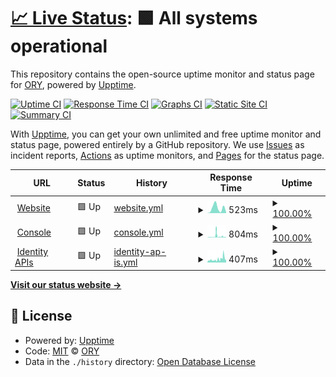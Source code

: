 # [📈 Live Status](https://status.ory.sh): <!--live status--> **🟩 All systems operational**

This repository contains the open-source uptime monitor and status page for [ORY](http://www.ory.sh/), powered by [Upptime](https://github.com/upptime/upptime).

[![Uptime CI](https://github.com/koj-co/upptime/workflows/Uptime%20CI/badge.svg)](https://github.com/koj-co/upptime/actions?query=workflow%3A%22Uptime+CI%22)
[![Response Time CI](https://github.com/koj-co/upptime/workflows/Response%20Time%20CI/badge.svg)](https://github.com/koj-co/upptime/actions?query=workflow%3A%22Response+Time+CI%22)
[![Graphs CI](https://github.com/koj-co/upptime/workflows/Graphs%20CI/badge.svg)](https://github.com/koj-co/upptime/actions?query=workflow%3A%22Graphs+CI%22)
[![Static Site CI](https://github.com/koj-co/upptime/workflows/Static%20Site%20CI/badge.svg)](https://github.com/koj-co/upptime/actions?query=workflow%3A%22Static+Site+CI%22)
[![Summary CI](https://github.com/koj-co/upptime/workflows/Summary%20CI/badge.svg)](https://github.com/koj-co/upptime/actions?query=workflow%3A%22Summary+CI%22)

With [Upptime](https://upptime.js.org), you can get your own unlimited and free uptime monitor and status page, powered entirely by a GitHub repository. We use [Issues](https://github.com/ory/status/issues) as incident reports, [Actions](https://github.com/ory/status/actions) as uptime monitors, and [Pages](https://status.ory.sh) for the status page.

<!--start: status pages-->
<!-- This summary is generated by Upptime (https://github.com/upptime/upptime) -->
<!-- Do not edit this manually, your changes will be overwritten -->
<!-- prettier-ignore -->
| URL | Status | History | Response Time | Uptime |
| --- | ------ | ------- | ------------- | ------ |
| <img alt="" src="https://favicons.githubusercontent.com/www.ory.sh" height="13"> [Website](https://www.ory.sh) | 🟩 Up | [website.yml](https://github.com/ory/status/commits/HEAD/history/website.yml) | <details><summary><img alt="Response time graph" src="./graphs/website/response-time-week.png" height="20"> 523ms</summary><br><a href="https://status.ory.sh/history/website"><img alt="Response time 553" src="https://img.shields.io/endpoint?url=https%3A%2F%2Fraw.githubusercontent.com%2Fory%2Fstatus%2FHEAD%2Fapi%2Fwebsite%2Fresponse-time.json"></a><br><a href="https://status.ory.sh/history/website"><img alt="24-hour response time 236" src="https://img.shields.io/endpoint?url=https%3A%2F%2Fraw.githubusercontent.com%2Fory%2Fstatus%2FHEAD%2Fapi%2Fwebsite%2Fresponse-time-day.json"></a><br><a href="https://status.ory.sh/history/website"><img alt="7-day response time 523" src="https://img.shields.io/endpoint?url=https%3A%2F%2Fraw.githubusercontent.com%2Fory%2Fstatus%2FHEAD%2Fapi%2Fwebsite%2Fresponse-time-week.json"></a><br><a href="https://status.ory.sh/history/website"><img alt="30-day response time 480" src="https://img.shields.io/endpoint?url=https%3A%2F%2Fraw.githubusercontent.com%2Fory%2Fstatus%2FHEAD%2Fapi%2Fwebsite%2Fresponse-time-month.json"></a><br><a href="https://status.ory.sh/history/website"><img alt="1-year response time 553" src="https://img.shields.io/endpoint?url=https%3A%2F%2Fraw.githubusercontent.com%2Fory%2Fstatus%2FHEAD%2Fapi%2Fwebsite%2Fresponse-time-year.json"></a></details> | <details><summary><a href="https://status.ory.sh/history/website">100.00%</a></summary><a href="https://status.ory.sh/history/website"><img alt="All-time uptime 100.00%" src="https://img.shields.io/endpoint?url=https%3A%2F%2Fraw.githubusercontent.com%2Fory%2Fstatus%2FHEAD%2Fapi%2Fwebsite%2Fuptime.json"></a><br><a href="https://status.ory.sh/history/website"><img alt="24-hour uptime 100.00%" src="https://img.shields.io/endpoint?url=https%3A%2F%2Fraw.githubusercontent.com%2Fory%2Fstatus%2FHEAD%2Fapi%2Fwebsite%2Fuptime-day.json"></a><br><a href="https://status.ory.sh/history/website"><img alt="7-day uptime 100.00%" src="https://img.shields.io/endpoint?url=https%3A%2F%2Fraw.githubusercontent.com%2Fory%2Fstatus%2FHEAD%2Fapi%2Fwebsite%2Fuptime-week.json"></a><br><a href="https://status.ory.sh/history/website"><img alt="30-day uptime 100.00%" src="https://img.shields.io/endpoint?url=https%3A%2F%2Fraw.githubusercontent.com%2Fory%2Fstatus%2FHEAD%2Fapi%2Fwebsite%2Fuptime-month.json"></a><br><a href="https://status.ory.sh/history/website"><img alt="1-year uptime 100.00%" src="https://img.shields.io/endpoint?url=https%3A%2F%2Fraw.githubusercontent.com%2Fory%2Fstatus%2FHEAD%2Fapi%2Fwebsite%2Fuptime-year.json"></a></details>
| <img alt="" src="https://favicons.githubusercontent.com/console.ory.sh" height="13"> [Console](https://console.ory.sh/login) | 🟩 Up | [console.yml](https://github.com/ory/status/commits/HEAD/history/console.yml) | <details><summary><img alt="Response time graph" src="./graphs/console/response-time-week.png" height="20"> 804ms</summary><br><a href="https://status.ory.sh/history/console"><img alt="Response time 349" src="https://img.shields.io/endpoint?url=https%3A%2F%2Fraw.githubusercontent.com%2Fory%2Fstatus%2FHEAD%2Fapi%2Fconsole%2Fresponse-time.json"></a><br><a href="https://status.ory.sh/history/console"><img alt="24-hour response time 500" src="https://img.shields.io/endpoint?url=https%3A%2F%2Fraw.githubusercontent.com%2Fory%2Fstatus%2FHEAD%2Fapi%2Fconsole%2Fresponse-time-day.json"></a><br><a href="https://status.ory.sh/history/console"><img alt="7-day response time 804" src="https://img.shields.io/endpoint?url=https%3A%2F%2Fraw.githubusercontent.com%2Fory%2Fstatus%2FHEAD%2Fapi%2Fconsole%2Fresponse-time-week.json"></a><br><a href="https://status.ory.sh/history/console"><img alt="30-day response time 482" src="https://img.shields.io/endpoint?url=https%3A%2F%2Fraw.githubusercontent.com%2Fory%2Fstatus%2FHEAD%2Fapi%2Fconsole%2Fresponse-time-month.json"></a><br><a href="https://status.ory.sh/history/console"><img alt="1-year response time 349" src="https://img.shields.io/endpoint?url=https%3A%2F%2Fraw.githubusercontent.com%2Fory%2Fstatus%2FHEAD%2Fapi%2Fconsole%2Fresponse-time-year.json"></a></details> | <details><summary><a href="https://status.ory.sh/history/console">100.00%</a></summary><a href="https://status.ory.sh/history/console"><img alt="All-time uptime 100.00%" src="https://img.shields.io/endpoint?url=https%3A%2F%2Fraw.githubusercontent.com%2Fory%2Fstatus%2FHEAD%2Fapi%2Fconsole%2Fuptime.json"></a><br><a href="https://status.ory.sh/history/console"><img alt="24-hour uptime 100.00%" src="https://img.shields.io/endpoint?url=https%3A%2F%2Fraw.githubusercontent.com%2Fory%2Fstatus%2FHEAD%2Fapi%2Fconsole%2Fuptime-day.json"></a><br><a href="https://status.ory.sh/history/console"><img alt="7-day uptime 100.00%" src="https://img.shields.io/endpoint?url=https%3A%2F%2Fraw.githubusercontent.com%2Fory%2Fstatus%2FHEAD%2Fapi%2Fconsole%2Fuptime-week.json"></a><br><a href="https://status.ory.sh/history/console"><img alt="30-day uptime 100.00%" src="https://img.shields.io/endpoint?url=https%3A%2F%2Fraw.githubusercontent.com%2Fory%2Fstatus%2FHEAD%2Fapi%2Fconsole%2Fuptime-month.json"></a><br><a href="https://status.ory.sh/history/console"><img alt="1-year uptime 100.00%" src="https://img.shields.io/endpoint?url=https%3A%2F%2Fraw.githubusercontent.com%2Fory%2Fstatus%2FHEAD%2Fapi%2Fconsole%2Fuptime-year.json"></a></details>
| <img alt="" src="https://favicons.githubusercontent.com/project.console.ory.sh" height="13"> [Identity APIs](https://project.console.ory.sh/api/kratos/public/health/ready) | 🟩 Up | [identity-ap-is.yml](https://github.com/ory/status/commits/HEAD/history/identity-ap-is.yml) | <details><summary><img alt="Response time graph" src="./graphs/identity-ap-is/response-time-week.png" height="20"> 407ms</summary><br><a href="https://status.ory.sh/history/identity-ap-is"><img alt="Response time 312" src="https://img.shields.io/endpoint?url=https%3A%2F%2Fraw.githubusercontent.com%2Fory%2Fstatus%2FHEAD%2Fapi%2Fidentity-ap-is%2Fresponse-time.json"></a><br><a href="https://status.ory.sh/history/identity-ap-is"><img alt="24-hour response time 522" src="https://img.shields.io/endpoint?url=https%3A%2F%2Fraw.githubusercontent.com%2Fory%2Fstatus%2FHEAD%2Fapi%2Fidentity-ap-is%2Fresponse-time-day.json"></a><br><a href="https://status.ory.sh/history/identity-ap-is"><img alt="7-day response time 407" src="https://img.shields.io/endpoint?url=https%3A%2F%2Fraw.githubusercontent.com%2Fory%2Fstatus%2FHEAD%2Fapi%2Fidentity-ap-is%2Fresponse-time-week.json"></a><br><a href="https://status.ory.sh/history/identity-ap-is"><img alt="30-day response time 350" src="https://img.shields.io/endpoint?url=https%3A%2F%2Fraw.githubusercontent.com%2Fory%2Fstatus%2FHEAD%2Fapi%2Fidentity-ap-is%2Fresponse-time-month.json"></a><br><a href="https://status.ory.sh/history/identity-ap-is"><img alt="1-year response time 312" src="https://img.shields.io/endpoint?url=https%3A%2F%2Fraw.githubusercontent.com%2Fory%2Fstatus%2FHEAD%2Fapi%2Fidentity-ap-is%2Fresponse-time-year.json"></a></details> | <details><summary><a href="https://status.ory.sh/history/identity-ap-is">100.00%</a></summary><a href="https://status.ory.sh/history/identity-ap-is"><img alt="All-time uptime 100.00%" src="https://img.shields.io/endpoint?url=https%3A%2F%2Fraw.githubusercontent.com%2Fory%2Fstatus%2FHEAD%2Fapi%2Fidentity-ap-is%2Fuptime.json"></a><br><a href="https://status.ory.sh/history/identity-ap-is"><img alt="24-hour uptime 100.00%" src="https://img.shields.io/endpoint?url=https%3A%2F%2Fraw.githubusercontent.com%2Fory%2Fstatus%2FHEAD%2Fapi%2Fidentity-ap-is%2Fuptime-day.json"></a><br><a href="https://status.ory.sh/history/identity-ap-is"><img alt="7-day uptime 100.00%" src="https://img.shields.io/endpoint?url=https%3A%2F%2Fraw.githubusercontent.com%2Fory%2Fstatus%2FHEAD%2Fapi%2Fidentity-ap-is%2Fuptime-week.json"></a><br><a href="https://status.ory.sh/history/identity-ap-is"><img alt="30-day uptime 100.00%" src="https://img.shields.io/endpoint?url=https%3A%2F%2Fraw.githubusercontent.com%2Fory%2Fstatus%2FHEAD%2Fapi%2Fidentity-ap-is%2Fuptime-month.json"></a><br><a href="https://status.ory.sh/history/identity-ap-is"><img alt="1-year uptime 100.00%" src="https://img.shields.io/endpoint?url=https%3A%2F%2Fraw.githubusercontent.com%2Fory%2Fstatus%2FHEAD%2Fapi%2Fidentity-ap-is%2Fuptime-year.json"></a></details>

<!--end: status pages-->

[**Visit our status website →**](https://status.ory.sh)

## 📄 License

- Powered by: [Upptime](https://github.com/upptime/upptime)
- Code: [MIT](./LICENSE) © [ORY](http://www.ory.sh/)
- Data in the `./history` directory: [Open Database License](https://opendatacommons.org/licenses/odbl/1-0/)
